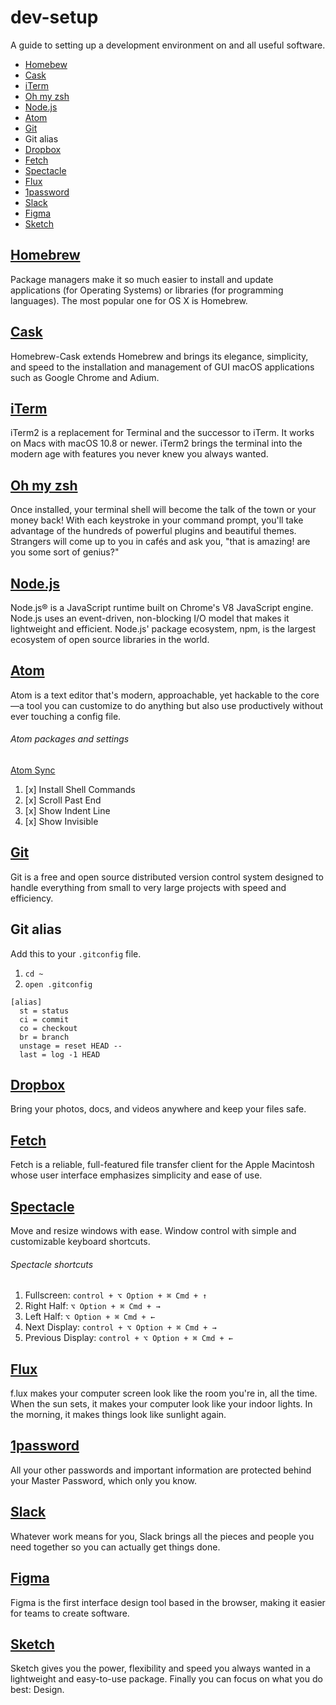 # dev-setup
A guide to setting up a development environment on and all useful software.
- [Homebew](https://brew.sh/)
- [Cask](https://caskroom.github.io/)
- [iTerm](https://www.iterm2.com/)
- [Oh my zsh](http://ohmyz.sh/)
- [Node.js](https://nodejs.org/en/)
- [Atom](https://atom.io/)
- [Git](https://git-scm.com/)
- Git alias
- [Dropbox](https://www.dropbox.com/downloading)
- [Fetch](https://fetchsoftworks.com/)
- [Spectacle](https://www.spectacleapp.com/)
- [Flux](https://justgetflux.com/)
- [1password](https://1password.com/)
- [Slack](https://slack.com/)
- [Figma](https://www.figma.com/)
- [Sketch](https://www.sketchapp.com/)

[Homebrew](https://brew.sh/)
-
Package managers make it so much easier to install and update applications (for Operating Systems) or libraries (for programming languages). The most popular one for OS X is Homebrew.

[Cask](https://caskroom.github.io/)
-
Homebrew-Cask extends Homebrew and brings its elegance, simplicity, and speed to the installation and management of GUI macOS applications such as Google Chrome and Adium.

[iTerm](https://www.iterm2.com/)
-
iTerm2 is a replacement for Terminal and the successor to iTerm. It works on Macs with macOS 10.8 or newer. iTerm2 brings the terminal into the modern age with features you never knew you always wanted.

[Oh my zsh](http://ohmyz.sh/)
-
Once installed, your terminal shell will become the talk of the town or your money back! With each keystroke in your command prompt, you'll take advantage of the hundreds of powerful plugins and beautiful themes. Strangers will come up to you in cafés and ask you, "that is amazing! are you some sort of genius?"

[Node.js](https://nodejs.org/en/)
-
Node.js® is a JavaScript runtime built on Chrome's V8 JavaScript engine. Node.js uses an event-driven, non-blocking I/O model that makes it lightweight and efficient. Node.js' package ecosystem, npm, is the largest ecosystem of open source libraries in the world.

[Atom](https://atom.io/)
-
Atom is a text editor that's modern, approachable, yet hackable to the core—a tool you can customize to do anything but also use productively without ever touching a config file.
###### Atom packages and settings
[Atom Sync](https://atom.io/packages/atom-sync)
1. [x] Install Shell Commands
2. [x] Scroll Past End
3. [x] Show Indent Line
4. [x] Show Invisible

[Git](https://git-scm.com/)
-
Git is a free and open source distributed version control system designed to handle everything from small to very large projects with speed and efficiency.

Git alias
-
Add this to your `.gitconfig` file. 
1. `cd ~`
2. `open .gitconfig`
```
[alias]
  st = status
  ci = commit
  co = checkout
  br = branch
  unstage = reset HEAD --
  last = log -1 HEAD
```
[Dropbox](https://www.dropbox.com/downloading)
-
Bring your photos, docs, and videos anywhere and keep your files safe.

[Fetch](https://fetchsoftworks.com/)
-
Fetch is a reliable, full-featured file transfer client for the Apple Macintosh whose user interface emphasizes simplicity and ease of use.

[Spectacle](https://www.spectacleapp.com/)
-
Move and resize windows with ease. Window control with simple and customizable keyboard shortcuts.
###### Spectacle shortcuts
1. Fullscreen: `control + ⌥ Option + ⌘ Cmd + ↑` 
2. Right Half: `⌥ Option + ⌘ Cmd + →` 
3. Left Half: `⌥ Option + ⌘ Cmd + ←`
4. Next Display: `control + ⌥ Option + ⌘ Cmd + →`
5. Previous Display: `control + ⌥ Option + ⌘ Cmd + ←`

[Flux](https://justgetflux.com/)
-
f.lux makes your computer screen look like the room you're in, all the time. When the sun sets, it makes your computer look like your indoor lights. In the morning, it makes things look like sunlight again.

[1password](https://1password.com/)
-
All your other passwords and important information are protected behind your Master Password, which only you know.

[Slack](https://slack.com/)
-
Whatever work means for you, Slack brings all the pieces and people you need together so you can actually get things done.

[Figma](https://www.figma.com/)
-
Figma is the first interface design tool based in the browser, making it easier for teams to create software.

[Sketch](https://www.sketchapp.com/)
-
Sketch gives you the power, flexibility and speed you always wanted in a lightweight and easy-to-use package. Finally you can focus on what you do best: Design.

